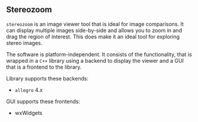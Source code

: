 Stereozoom
----------

`stereozoom` is an image viewer tool that is ideal for image comparisons.
It can display multiple images side-by-side and allows you to zoom in and drag the region of interest.
This does make it an ideal tool for exploring stereo images.

The software is platform-independent.
It consists of the functionality, that is wrapped in a `C++` library using a backend to display the viewer and a GUI that is a frontend to the library.

Library supports these backends:

 * `allegro` 4.x

GUI supports these frontends:

 * wxWidgets
